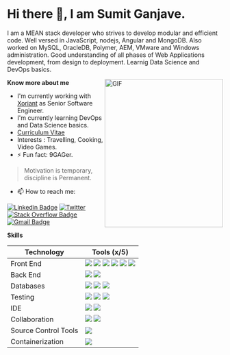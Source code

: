 # Hi there 👋, I am Sumit Ganjave.

I am a MEAN stack developer who strives to develop modular and efficient code.
Well versed in JavaScript, nodejs, Angular and MongoDB. Also worked on MySQL, OracleDB, Polymer, AEM, VMware and Windows administration.
Good understanding of all phases of Web Applications development, from design to deployment.
Learnig Data Science and DevOps basics.

<img align="right" alt="GIF" height='346' width='276' src="https://camo.githubusercontent.com/410dd0b1b800cd1e13965237beee2a32474be978/68747470733a2f2f6d656469612e67697068792e636f6d2f6d656469612f4d3967624264396e6244724f5475314d71782f67697068792e676966"/>

**Know more about me**

- I'm currently working with [Xoriant](https://xoriant.com) as Senior Software Engineer.
- I'm currently learning DevOps and Data Science basics.
- [Curriculum Vitae](https://drive.google.com/file/d/1gUa-px75LOEV0rOP82Mu6eFevyWhLd51/view?usp=sharing)
- Interests : Travelling, Cooking, Video Games.
- ⚡ Fun fact: 9GAGer.

> Motivation is temporary, discipline is Permanent.

- 📫 How to reach me:

[![Linkedin Badge](https://img.shields.io/badge/-sumitganjave-blue?style=?style=flat&logo=Linkedin&logoColor=white&link=https://www.linkedin.com/in/sumitganjave/)](https://www.linkedin.com/in/sumitganjave/)
[![Twitter](https://img.shields.io/badge/-sumitganjave-blue?style=?style=flat&logo=Twitter&logoColor=white&link=https://www.linkedin.com/in/sumitganjave/)](https://twitter.com/Sumit_47)
[![Stack Overflow Badge](https://img.shields.io/badge/-@sumitganjave-orange?style=flat&logo=StackOverflow&logoColor=white&link=https://stackoverflow.com/users/4435774/sumit-ganjave?tab=profile)](https://stackoverflow.com/users/4435774/sumit-ganjave?tab=profile)
[![Gmail Badge](https://img.shields.io/badge/-sumit.ganjave12-c14438?style=flat&logo=Gmail&logoColor=white&link=mailto:sumit.ganjave17@gmail.com)](mailto:sumit.ganjave17@gmail.com)

**Skills**

| Technology           | Tools (x/5)                                                                                                                                                                                                                                                                                                                                                                                                                 |
| -------------------- | --------------------------------------------------------------------------------------------------------------------------------------------------------------------------------------------------------------------------------------------------------------------------------------------------------------------------------------------------------------------------------------------------------------------------- |
| Front End            | ![](https://img.shields.io/badge/JavaScript-4-blue?labelColor=7D898B) ![](https://img.shields.io/badge/Angular-4-red?labelColor=7D898B) ![](https://img.shields.io/badge/TypeScript-2.5-9400D3?labelColor=7D898B) ![](https://img.shields.io/badge/HTML-4-9400D3?labelColor=7D898B) ![](https://img.shields.io/badge/CSS-3-9400D3?labelColor=7D898B) ![](https://img.shields.io/badge/Bootstrap-3-9400D3?labelColor=7D898B) |
| Back End             | ![](https://img.shields.io/badge/nodejs-4-9400D3?labelColor=7D898B) ![](https://img.shields.io/badge/express-4-blue?labelColor=7D898B)                                                                                                                                                                                                                                                                                      |
| Databases            | ![](https://img.shields.io/badge/MongoDB-3-9400D3?labelColor=7D898B) ![](https://img.shields.io/badge/MySQl-3-9400D3?labelColor=7D898B) ![](https://img.shields.io/badge/Oracle-3-9400D3?labelColor=7D898B)                                                                                                                                                                                                                 |
| Testing              | ![](https://img.shields.io/badge/Postman-3-green?labelColor=7D898B) ![](https://img.shields.io/badge/Karma/Jasmin-3-green?labelColor=7D898B) ![](https://img.shields.io/badge/Ava-3-green?labelColor=7D898B)                                                                                                                                                                                                                |
| IDE                  | ![](https://img.shields.io/badge/VSCode-3-9400D3?labelColor=7D898B) ![](https://img.shields.io/badge/Eclipse-2-9400D3?labelColor=7D898B)                                                                                                                                                                                                                                                                                    |
| Collaboration        | ![](https://img.shields.io/badge/JIRA-3-9400D3?labelColor=7D898B) ![](https://img.shields.io/badge/Confluence-3-9400D3?labelColor=7D898B)                                                                                                                                                                                                                                                                                   |
| Source Control Tools | ![](https://img.shields.io/badge/GIT-3-9400D3?labelColor=7D898B)                                                                                                                                                                                                                                                                                                                                                            |
| Containerization     | ![](https://img.shields.io/badge/Docker-1-9400D3?labelColor=7D898B)                                                                                                                                                                                                                                                                                                                                                         |
